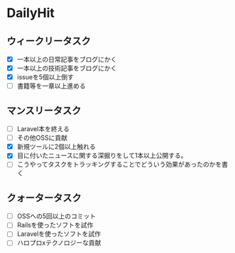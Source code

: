 # DailyHit

## ウィークリータスク

- [X] 一本以上の日常記事をブログにかく  
- [X] 一本以上の技術記事をブログにかく  
- [X] issueを5個以上倒す
- [ ] 書籍等を一章以上進める

## マンスリータスク
- [ ] Laravel本を終える
- [ ] その他OSSに貢献
- [X] 新規ツールに2個以上触れる
- [X] 目に付いたニュースに関する深掘りをして1本以上公開する。
- [ ] こうやってタスクをトラッキングすることでどういう効果があったのかを書く

## クォータータスク
- [ ] OSSへの5回以上のコミット
- [ ] Railsを使ったソフトを試作
- [ ] Laravelを使ったソフトを試作
- [ ] ハロプロxテクノロジーな貢献
